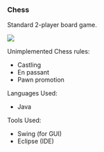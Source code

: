 ### Chess

Standard 2-player board game.

![][screenshot_chess_300px]

Unimplemented Chess rules: 
* Castling
* En passant
* Pawn promotion

Languages Used:
* Java

Tools Used:
* Swing (for GUI)
* Eclipse (IDE)

[screenshot_chess_300px]: https://github.com/Greg-Loren/Chess/blob/master/screenshots/screenshot_chess_300px.png
